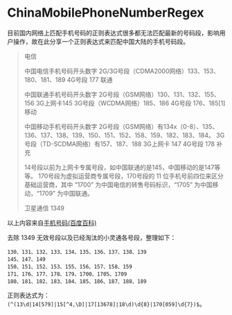 ChinaMobilePhoneNumberRegex
===========================

目前国内网络上匹配手机号码的正则表达式很多都无法匹配最新的号码段，影响用户操作，故在此分享一个正则表达式来匹配中国大陆的手机号码段。

> 电信
> 
> 中国电信手机号码开头数字 2G/3G号段（CDMA2000网络）133、153、180、181、189 4G号段 177 联通
> 
> 中国联通手机号码开头数字 2G号段（GSM网络）130、131、132、155、156 3G上网卡145
> 3G号段（WCDMA网络）185、186 4G号段 176、185[1]  移动
> 
> 中国移动手机号码开头数字
> 2G号段（GSM网络）有134x（0-8）、135、136、137、138、139、150、151、152、158、159、182、183、184。
> 3G号段（TD-SCDMA网络）有157、187、188 3G上网卡 147 4G号段 178 补充
> 
> 14号段以前为上网卡专属号段，如中国联通的是145，中国移动的是147等等。 170号段为虚拟运营商专属号段，170号段的 11
> 位手机号前四位来区分基础运营商，其中 “1700” 为中国电信的转售号码标识，“1705” 为中国移动，“1709” 为中国联通。
> 
> 卫星通信 1349

以上内容来自[手机号码(百度百科)](http://baike.baidu.com/view/781667.htm)

去除 1349 无效号段以及已经淘汰的小灵通各号段，整理如下：   

```
130、131、132、133、134、135、136、137、138、139   
145、147、149   
150、151、152、153、155、156、157、158、159     
171、176、177、178、179、1700、1705、1709   
180、181、182、183、184、185、186、187、188、189   
```

正则表达式为：`(^(13\d|14[579]|15[^4,\D]|17[13678]|18\d)\d{8}|170[059]\d{7})$`。
